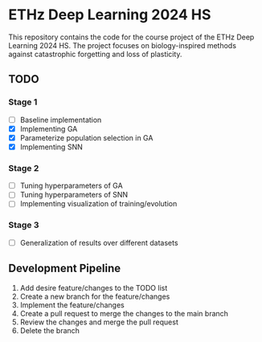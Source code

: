 # ETHz Deep Learning 2024 HS

This repository contains the code for the course project of the ETHz Deep Learning 2024 HS. The project focuses on biology-inspired methods against catastrophic forgetting and loss of plasticity. 

## TODO

### Stage 1
- [ ] Baseline implementation
- [x] Implementing GA
- [x] Parameterize population selection in GA
- [x] Implementing SNN

### Stage 2
- [ ] Tuning hyperparameters of GA
- [ ] Tuning hyperparameters of SNN
- [ ] Implementing visualization of training/evolution

### Stage 3
- [ ] Generalization of results over different datasets

## Development Pipeline

1. Add desire feature/changes to the TODO list
2. Create a new branch for the feature/changes
3. Implement the feature/changes
4. Create a pull request to merge the changes to the main branch
5. Review the changes and merge the pull request
6. Delete the branch
